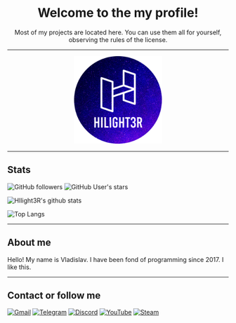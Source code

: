 <h1 align="center">Welcome to the my profile!</h1>
<p align="center">Most of my projects are located here. You can use them all for yourself, observing the rules of the license.</p>

***

<p align="center">
  <img alt="Logo" src="./logo.png" width="200" height="200">
</p>

***

## Stats

![GitHub followers](https://img.shields.io/github/followers/hilight3r?color=555555&label=Followers&logo=github)
![GitHub User's stars](https://img.shields.io/github/stars/hilight3r?affiliations=OWNER%2CCOLLABORATOR%2CORGANIZATION_MEMBER&color=555555&label=My%20stars&logo=github)

![HIlight3R's github stats](https://github-readme-stats.vercel.app/api?username=hilight3r&show_icons=true&theme=dark&include_all_commits=true&count_private=true&disable_animations=true)

![Top Langs](https://github-readme-stats.vercel.app/api/top-langs/?username=hilight3r&langs_count=10&layout=compact&theme=dark)

***

## About me

Hello! My name is Vladislav. I have been fond of programming since 2017. I like this.

***

## Contact or follow me

[![Gmail](https://img.shields.io/badge/-gmail-d14836?style=for-the-badge&logo=gmail&logoColor=ffffff)](mailto:hilight3r7@gmail.com)
[![Telegram](https://img.shields.io/badge/-telegram-26a5e4?style=for-the-badge&logo=telegram&logoColor=ffffff)](https://t.me/hilight3r)
[![Discord](https://img.shields.io/badge/-discord-7289da?style=for-the-badge&logo=discord&logoColor=ffffff)](https://dsc.bio/hilight3r)
[![YouTube](https://img.shields.io/badge/-youtube-ff0000?style=for-the-badge&logo=youtube&logoColor=ffffff)](https://www.youtube.com/channel/UCD8LySmdCNm6slCtagQVinA)
[![Steam](https://img.shields.io/badge/-steam-000000?style=for-the-badge&logo=steam&logoColor=ffffff)](https://steamcommunity.com/id/hilight3r/)
